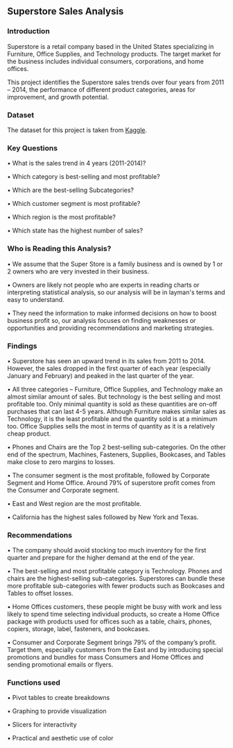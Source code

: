 ## Superstore Sales Analysis
### Introduction
Superstore is a retail company based in the United States specializing in Furniture, Office Supplies, and Technology products.  The target market for the business includes individual consumers, corporations, and home offices. 

This project identifies the Superstore sales trends over four years from 2011 – 2014, the performance of different product categories, areas for improvement, and growth potential.
### Dataset
The dataset for this project is taken from [Kaggle](https://www.kaggle.com/datasets/jr2ngb/superstore-data). 
### Key Questions
•	What is the sales trend in 4 years (2011-2014)?

•	Which category is best-selling and most profitable?

•	Which are the best-selling Subcategories?

•	Which customer segment is most profitable?

•	Which region is the most profitable?

•	Which state has the highest number of sales?

### Who is Reading this Analysis?
•	We assume that the Super Store is a family business and is owned by 1 or 2 owners who are very invested in their business.

•	Owners are likely not people who are experts in reading charts or interpreting statistical analysis, so our analysis will be in layman's terms and easy to understand.

•	They need the information to make informed decisions on how to boost business profit so, our analysis focuses on finding weaknesses or opportunities and providing recommendations and marketing strategies.
### Findings 
•	Superstore has seen an upward trend in its sales from 2011 to 2014. However, the sales dropped in the first quarter of each year (especially January and February) and peaked in the last quarter of the year. 

•	All three categories – Furniture, Office Supplies, and Technology make an almost similar amount of sales. But technology is the best selling and most profitable too. Only minimal quantity is sold as these quantities are on-off purchases that can last 4-5 years. Although Furniture makes similar sales as Technology, it is the least profitable and the quantity sold is at a minimum too. Office Supplies sells the most in terms of quantity as it is a relatively cheap product.

•	Phones and Chairs are the Top 2 best-selling sub-categories. On the other end of the spectrum, Machines, Fasteners, Supplies, Bookcases, and Tables make close to zero margins to losses.

•	The consumer segment is the most profitable, followed by Corporate Segment and Home Office. Around 79% of superstore profit comes from the Consumer and Corporate segment.

•	East and West region are the most profitable.

•	California has the highest sales followed by New York and Texas.
### Recommendations
•	The company should avoid stocking too much inventory for the first quarter and prepare for the higher demand at the end of the year.

•	The best-selling and most profitable category is Technology. Phones and chairs are the highest-selling sub-categories. Superstores can bundle these more profitable sub-categories with fewer products such as Bookcases and Tables to offset losses.

•	Home Offices customers, these people might be busy with work and less likely to spend time selecting individual products, so create a Home Office package with products used for offices such as a table, chairs, phones, copiers, storage, label, fasteners, and bookcases.

•	Consumer and Corporate Segment brings 79% of the company’s profit. Target them, especially customers from the East and by introducing special promotions and bundles for mass Consumers and Home Offices and sending promotional emails or flyers.

### Functions used
•	Pivot tables to create breakdowns

•	Graphing to provide visualization

•	Slicers for interactivity

•	Practical and aesthetic use of color

 

